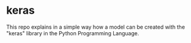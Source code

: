 # keras
This repo explains in a simple way how a model can be created with the "keras" library in the Python Programming Language.
